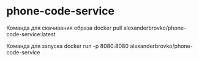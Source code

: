 # phone-code-service

Команда для скачивания образа
docker pull alexanderbrovko/phone-code-service:latest


Команда для запуска
docker run -p 8080:8080 alexanderbrovko/phone-code-service
